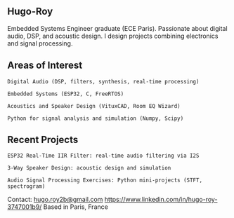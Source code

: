 ## Hugo-Roy

Embedded Systems Engineer graduate (ECE Paris).
Passionate about digital audio, DSP, and acoustic design.
I design projects combining electronics and signal processing.

## Areas of Interest

    Digital Audio (DSP, filters, synthesis, real-time processing)

    Embedded Systems (ESP32, C, FreeRTOS)

    Acoustics and Speaker Design (VituxCAD, Room EQ Wizard)

    Python for signal analysis and simulation (Numpy, Scipy)

## Recent Projects

    ESP32 Real-Time IIR Filter: real-time audio filtering via I2S

    3-Way Speaker Design: acoustic design and simulation

    Audio Signal Processing Exercises: Python mini-projects (STFT, spectrogram)

Contact: 
hugo.roy2b@gmail.com 
https://www.linkedin.com/in/hugo-roy-3747001b9/
Based in Paris, France
